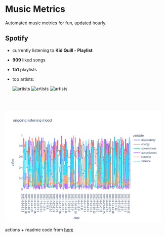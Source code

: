 # Music Metrics

Automated music metrics for fun, updated hourly.

## Spotify

- currently listening to **Kid Quill - Playlist**

- **909** liked songs
- **151** playlists

- top artists: 

    ![artists](https://i.scdn.co/image/ab6761610000f178f9b1521167f731d99bd51a07) ![artists](https://i.scdn.co/image/ab6761610000f178af159f008f57546e24846397) ![artists](https://i.scdn.co/image/ab6761610000f178448a66ae87765bdf2ef799a3)

<br></br>

<!-- ## Audio features for currently playing

![feature spread](figures/auto.png) -->

![ongoing features](figures/timeseries.png)

actions + readme code from [here](https://github.com/gargakshit/gargakshit)
